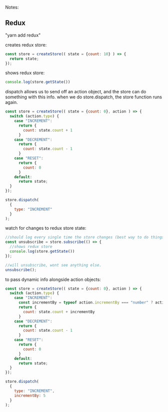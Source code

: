 Notes:

## Redux

"yarn add redux"

creates redux store:
````js
const store = createStore(( state = {count: 10} ) => {
  return state;
});
````

shows redux store:
````js
console.log(store.getState())
````

dispatch allows us to send off an action object, and the store can do something with this info. 
when we do store.dispatch, the store function runs again.
````js
const store = createStore(( state = {count: 0}, action ) => {
  switch (action.type) {
    case "INCREMENT":
      return {
        count: state.count + 1
      }
    case "DECREMENT":
      return {
        count: state.count - 1
      }
    case "RESET":
      return {
        count: 0
      }
    default:
      return state;
  }
});

store.dispatch(
  {
    type: "INCREMENT"
  }
);
````

watch for changes to redux store state:
````js
//should log every single time the store changes (best way to do things when state changes)
const unsubscribe = store.subscribe(() => {
  //shows redux store
  console.log(store.getState())
});

//will unsubscribe, wont see anything else.
unsubscribe();
````

to pass dynamic info alongside action objects: 
````js
const store = createStore(( state = {count: 0}, action ) => {
  switch (action.type) {
    case "INCREMENT":
      const incrementBy = typeof action.incrementBy === "number" ? action.incrementBy : 1;
      return {
        count: state.count + incrementBy
      }
    case "DECREMENT":
      return {
        count: state.count - 1
      }
    case "RESET":
      return {
        count: 0
      }
    default:
      return state;
  }
});

store.dispatch(
  {
    type: "INCREMENT",
    incrementBy: 5
  }
);

````